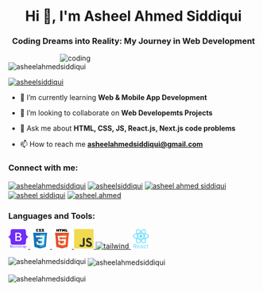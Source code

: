 <h1 align="center">Hi 👋, I'm Asheel Ahmed Siddiqui</h1>
<h3 align="center">Coding Dreams into Reality: My Journey in Web Development</h3>
<img align="right" alt="coding" width="400" src="https://camo.githubusercontent.com/2366b34bb903c09617990fb5fff4622f3e941349e846ddb7e73df872a9d21233/68747470733a2f2f63646e2e6472696262626c652e636f6d2f75736572732f3733303730332f73637265656e73686f74732f363538313234332f6176656e746f2e676966">

<p align="left"> <img src="https://komarev.com/ghpvc/?username=asheelahmedsiddiqui&label=Profile%20views&color=0e75b6&style=flat" alt="asheelahmedsiddiqui" /> </p>

<p align="left"> <a href="https://twitter.com/asheelsiddiqui" target="blank"><img src="https://img.shields.io/twitter/follow/asheelsiddiqui?logo=twitter&style=for-the-badge" alt="asheelsiddiqui" /></a> </p>

- 🌱 I’m currently learning **Web & Mobile App Development**

- 👯 I’m looking to collaborate on **Web Developemts Projects**

- 💬 Ask me about **HTML, CSS, JS, React.js, Next.js  code problems**

- 📫 How to reach me **asheelahmedsiddiqui@gmail.com**

<h3 align="left">Connect with me:</h3>
<p align="left">
<a href="https://dev.to/asheelahmedsiddiqui" target="blank"><img align="center" src="https://raw.githubusercontent.com/rahuldkjain/github-profile-readme-generator/master/src/images/icons/Social/devto.svg" alt="asheelahmedsiddiqui" height="30" width="40" /></a>
<a href="https://twitter.com/asheelsiddiqui" target="blank"><img align="center" src="https://raw.githubusercontent.com/rahuldkjain/github-profile-readme-generator/master/src/images/icons/Social/twitter.svg" alt="asheelsiddiqui" height="30" width="40" /></a>
<a href="https://linkedin.com/in/asheel ahmed siddiqui" target="blank"><img align="center" src="https://raw.githubusercontent.com/rahuldkjain/github-profile-readme-generator/master/src/images/icons/Social/linked-in-alt.svg" alt="asheel ahmed siddiqui" height="30" width="40" /></a>
<a href="https://fb.com/asheel siddiqui" target="blank"><img align="center" src="https://raw.githubusercontent.com/rahuldkjain/github-profile-readme-generator/master/src/images/icons/Social/facebook.svg" alt="asheel siddiqui" height="30" width="40" /></a>
<a href="https://instagram.com/asheel.ahmed" target="blank"><img align="center" src="https://raw.githubusercontent.com/rahuldkjain/github-profile-readme-generator/master/src/images/icons/Social/instagram.svg" alt="asheel.ahmed" height="30" width="40" /></a>
</p>

<h3 align="left">Languages and Tools:</h3>
<p align="left"> <a href="https://getbootstrap.com" target="_blank" rel="noreferrer"> <img src="https://raw.githubusercontent.com/devicons/devicon/master/icons/bootstrap/bootstrap-plain-wordmark.svg" alt="bootstrap" width="40" height="40"/> </a> <a href="https://www.w3schools.com/css/" target="_blank" rel="noreferrer"> <img src="https://raw.githubusercontent.com/devicons/devicon/master/icons/css3/css3-original-wordmark.svg" alt="css3" width="40" height="40"/> </a> <a href="https://www.w3.org/html/" target="_blank" rel="noreferrer"> <img src="https://raw.githubusercontent.com/devicons/devicon/master/icons/html5/html5-original-wordmark.svg" alt="html5" width="40" height="40"/> </a> <a href="https://developer.mozilla.org/en-US/docs/Web/JavaScript" target="_blank" rel="noreferrer"> <img src="https://raw.githubusercontent.com/devicons/devicon/master/icons/javascript/javascript-original.svg" alt="javascript" width="40" height="40"/>
<a href="https://tailwindcss.com/" target="_blank" rel="noreferrer"> <img src="https://www.vectorlogo.zone/logos/tailwindcss/tailwindcss-icon.svg" alt="tailwind" width="40" height="40"/> </a></a> <a href="https://reactjs.org/" target="_blank" rel="noreferrer"> <img src="https://raw.githubusercontent.com/devicons/devicon/master/icons/react/react-original-wordmark.svg" alt="react" width="40" height="40"/> </a> 
</p>

<p><img align="left" src="https://github-readme-stats.vercel.app/api/top-langs?username=asheelahmedsiddiqui&show_icons=true&locale=en&layout=compact" alt="asheelahmedsiddiqui" /></p>

<p>&nbsp;<img align="center" src="https://github-readme-stats.vercel.app/api?username=asheelahmedsiddiqui&show_icons=true&locale=en" alt="asheelahmedsiddiqui" /></p>

<p><img align="center" src="https://github-readme-streak-stats.herokuapp.com/?user=asheelahmedsiddiqui&" alt="asheelahmedsiddiqui" /></p>
